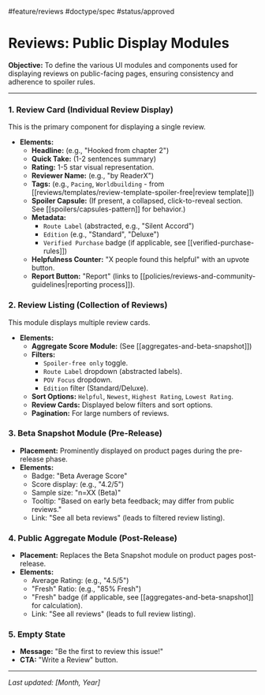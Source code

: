 #feature/reviews #doctype/spec #status/approved

# Reviews: Public Display Modules

**Objective:** To define the various UI modules and components used for displaying reviews on public-facing pages, ensuring consistency and adherence to spoiler rules.

---

### 1. Review Card (Individual Review Display)

This is the primary component for displaying a single review.

*   **Elements:**
    *   **Headline:** (e.g., "Hooked from chapter 2")
    *   **Quick Take:** (1-2 sentences summary)
    *   **Rating:** 1-5 star visual representation.
    *   **Reviewer Name:** (e.g., "by ReaderX")
    *   **Tags:** (e.g., `Pacing`, `Worldbuilding` - from [[reviews/templates/review-template-spoiler-free|review template]])
    *   **Spoiler Capsule:** (If present, a collapsed, click-to-reveal section. See [[spoilers/capsules-pattern]] for behavior.)
    *   **Metadata:**
        *   `Route Label` (abstracted, e.g., "Silent Accord")
        *   `Edition` (e.g., "Standard", "Deluxe")
        *   `Verified Purchase` badge (if applicable, see [[verified-purchase-rules]])
    *   **Helpfulness Counter:** "X people found this helpful" with an upvote button.
    *   **Report Button:** "Report" (links to [[policies/reviews-and-community-guidelines|reporting process]]).

### 2. Review Listing (Collection of Reviews)

This module displays multiple review cards.

*   **Elements:**
    *   **Aggregate Score Module:** (See [[aggregates-and-beta-snapshot]])
    *   **Filters:**
        *   `Spoiler-free only` toggle.
        *   `Route Label` dropdown (abstracted labels).
        *   `POV Focus` dropdown.
        *   `Edition` filter (Standard/Deluxe).
    *   **Sort Options:** `Helpful`, `Newest`, `Highest Rating`, `Lowest Rating`.
    *   **Review Cards:** Displayed below filters and sort options.
    *   **Pagination:** For large numbers of reviews.

### 3. Beta Snapshot Module (Pre-Release)

*   **Placement:** Prominently displayed on product pages during the pre-release phase.
*   **Elements:**
    *   Badge: "Beta Average Score"
    *   Score display: (e.g., "4.2/5")
    *   Sample size: "n=XX (Beta)"
    *   Tooltip: "Based on early beta feedback; may differ from public reviews."
    *   Link: "See all beta reviews" (leads to filtered review listing).

### 4. Public Aggregate Module (Post-Release)

*   **Placement:** Replaces the Beta Snapshot module on product pages post-release.
*   **Elements:**
    *   Average Rating: (e.g., "4.5/5")
    *   "Fresh" Ratio: (e.g., "85% Fresh")
    *   "Fresh" badge (if applicable, see [[aggregates-and-beta-snapshot]] for calculation).
    *   Link: "See all reviews" (leads to full review listing).

### 5. Empty State

*   **Message:** "Be the first to review this issue!"
*   **CTA:** "Write a Review" button.

---

*Last updated: [Month, Year]*